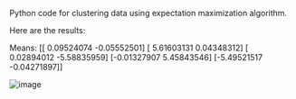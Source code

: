Python code for clustering data using expectation maximization algorithm.

Here are the results: 

Means: 
 [[ 0.09524074 -0.05552501]
 [ 5.61603131  0.04348312]
 [ 0.02894012 -5.58835959]
 [-0.01327907  5.45843546]
 [-5.49521517 -0.04271897]]

 ![image](https://github.com/ulascanonder/Expectation-Maximization-Clustering/assets/103257323/cedf8792-d654-4abb-a09b-e9a46be7e572)
